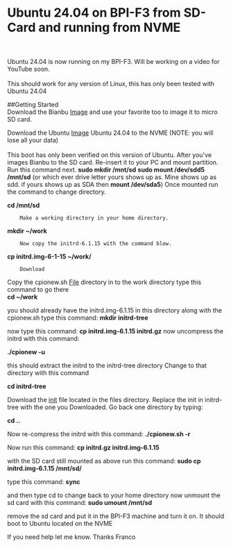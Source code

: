# Ubuntu 24.04 on BPI-F3 from SD-Card and running from NVME

<br>
<br>
Ubuntu 24.04 is now running on my BPI-F3. Will be working on a video for YouTube soon.
<br>
<br>
This should work for any version of Linux, this has only been tested with Ubuntu 24.04<br>

##Getting Started
<br>
Download the Bianbu [Image](https://drive.google.com/file/d/1WsmhTV6EIBS-wwhl4kwgR_v_N9DgiJ-C/view?usp=drive_link) and use your favorite too to image it to micro SD card. 

Download the Ubuntu [Image](https://cdimage.ubuntu.com/releases/noble/release/ubuntu-24.04-live-server-riscv64.img.gz) Ubuntu 24.04 to the NVME  (NOTE: you will lose all your data) <br> 
<br>
This boot has only been verified on this version of Ubuntu.
After you've images Bianbu to the SD card. Re-insert it to your PC and mount partition. Run this command next.
        **sudo mkdir /mnt/sd**
        **sudo mount /dev/sdd5 /mnt/sd** (or which ever drive letter yours shows up as. Mine shows up as sdd. if yours shows up as SDA then **mount /dev/sda5**)
          Once mounted run the command to change directory.

**cd /mnt/sd**

        Make a working directory in your home directory.

**mkdir ~/work**

        Now copy the initrd-6.1.15 with the command blow.
**cp initrd.img-6-1-15 ~/work/**

        Download
Copy the cpionew.sh [File](https://github.com/rcman/BPI-F3/blob/main/cpio/cpionew.sh) directory in to the work directory
       type this command to go there<br>
**cd ~/work**

you should already have the initrd.img-6.1.15 in this directory along with the cpionew.sh
type this command: 
**mkdir initrd-tree**

now type this command: 
**cp initrd.img-6.1.15 initrd.gz**
now uncompress the initrd with this command: 

**./cpionew -u**

this should extract the initrd to the initrd-tree directory
Change to that directory with this command

**cd initrd-tree**

Download the [init](https://github.com/rcman/BPI-F3/blob/main/files/init) file located in the files directory. Replace the init in initrd-tree with the one you Downloaded. Go back one directory by typing:

**cd ..**

Now re-compress the initrd with this command: 
**./cpionew.sh -r**

Now run this command: 
**cp initrd.gz initrd.img-6.1.15**

with the SD card still mounted as above run this command: 
**sudo cp initrd.img-6.1.15 /mnt/sd/**

type this command: 
**sync**

and then type cd to change back to your home directory
now unmount the sd card with this command:
**sudo umount /mnt/sd** 

remove the sd card and put it in the BPI-F3 machine and turn it on. It should boot to Ubuntu located on the NVME
 
If you need help let me know.
Thanks
Franco
